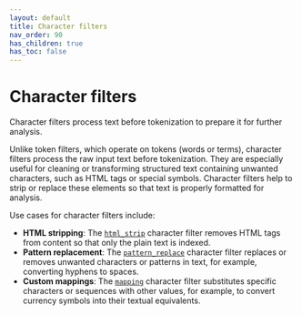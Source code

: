 ```yaml
---
layout: default
title: Character filters
nav_order: 90
has_children: true
has_toc: false
---
```


# Character filters

Character filters process text before tokenization to prepare it for further analysis.

Unlike token filters, which operate on tokens (words or terms), character filters process the raw input text before tokenization. They are especially useful for cleaning or transforming structured text containing unwanted characters, such as HTML tags or special symbols. Character filters help to strip or replace these elements so that text is properly formatted for analysis.

Use cases for character filters include:

- **HTML stripping**: The [`html_strip`]({{site.url}}{{site.baseurl}}/analyzers/character-filters/html-character-filter/) character filter removes HTML tags from content so that only the plain text is indexed.
- **Pattern replacement**: The [`pattern_replace`]({{site.url}}{{site.baseurl}}/analyzers/character-filters/pattern-replace-character-filter/) character filter replaces or removes unwanted characters or patterns in text, for example, converting hyphens to spaces.
- **Custom mappings**: The [`mapping`]({{site.url}}{{site.baseurl}}/analyzers/character-filters/mapping-character-filter/) character filter substitutes specific characters or sequences with other values, for example, to convert currency symbols into their textual equivalents.
